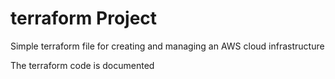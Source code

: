 # terraform Project

Simple terraform file for creating and managing an AWS cloud infrastructure

The terraform code is documented

